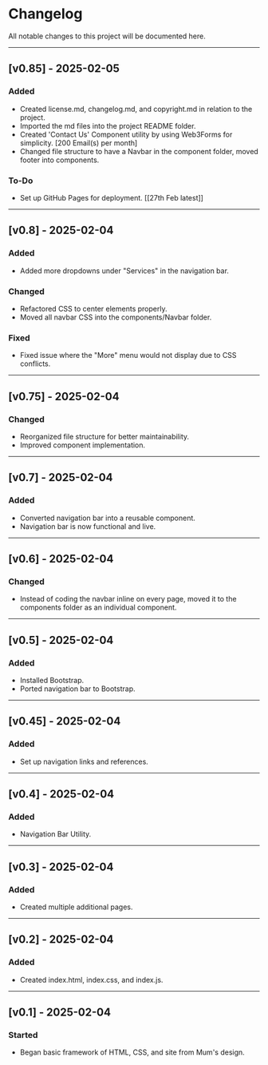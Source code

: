 # Changelog  

All notable changes to this project will be documented here.  

---

## [v0.85] - 2025-02-05  

### Added  
- Created license.md, changelog.md, and copyright.md in relation to the project.
- Imported the md files into the project README folder.
- Created 'Contact Us' Component utility by using Web3Forms for simplicity. [200 Email(s) per month]
- Changed file structure to have a Navbar in the component folder, moved footer into components.

### To-Do  
- Set up GitHub Pages for deployment. [[27th Feb latest]]  

---

## [v0.8] - 2025-02-04  

### Added  
- Added more dropdowns under "Services" in the navigation bar.  

### Changed  
- Refactored CSS to center elements properly.  
- Moved all navbar CSS into the components/Navbar folder.  

### Fixed  
- Fixed issue where the "More" menu would not display due to CSS conflicts.  

---

## [v0.75] - 2025-02-04  

### Changed  
- Reorganized file structure for better maintainability.  
- Improved component implementation.  

---

## [v0.7] - 2025-02-04  

### Added  
- Converted navigation bar into a reusable component.  
- Navigation bar is now functional and live.  

---

## [v0.6] - 2025-02-04  

### Changed  
- Instead of coding the navbar inline on every page, moved it to the components folder as an individual component.  

---

## [v0.5] - 2025-02-04  

### Added  
- Installed Bootstrap.  
- Ported navigation bar to Bootstrap.  

---

## [v0.45] - 2025-02-04  

### Added  
- Set up navigation links and references.  

---

## [v0.4] - 2025-02-04  

### Added  
- Navigation Bar Utility.  

---

## [v0.3] - 2025-02-04  

### Added  
- Created multiple additional pages.  

---

## [v0.2] - 2025-02-04  

### Added  
- Created index.html, index.css, and index.js.  

---

## [v0.1] - 2025-02-04  

### Started  
- Began basic framework of HTML, CSS, and site from Mum's design.